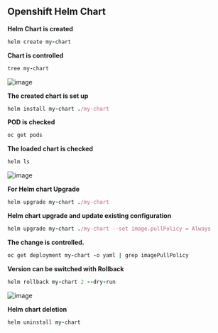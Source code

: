 ## Openshift Helm Chart


**Helm Chart is created**
```ruby
helm create my-chart
```
**Chart is controlled**
```ruby
tree my-chart
```
![image](https://user-images.githubusercontent.com/3519706/89737423-8d9d0f80-da79-11ea-939d-a5153b8d10a4.png)

**The created chart is set up**
```ruby
helm install my-chart ./my-chart
```

**POD is checked**
```ruby
oc get pods
```
**The loaded chart is checked**
```ruby
helm ls
```
![image](https://user-images.githubusercontent.com/3519706/89737461-d0f77e00-da79-11ea-9516-05f281d1fab6.png)

**For Helm chart Upgrade**
```ruby
helm upgrade my-chart ./my-chart
```
**Helm chart upgrade and update existing configuration**
```ruby
helm upgrade my-chart ./my-chart --set image.pullPolicy = Always
```
**The change is controlled.**
```ruby
oc get deployment my-chart -o yaml | grep imagePullPolicy
```
**Version can be switched with Rollback**
```ruby
helm rollback my-chart 2 --dry-run
```
![image](https://user-images.githubusercontent.com/3519706/89737512-1156fc00-da7a-11ea-81ad-e660615a0721.png)

**Helm chart deletion**
```ruby
helm uninstall my-chart
```
